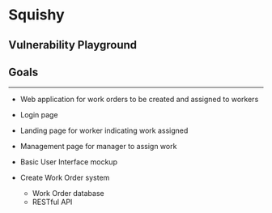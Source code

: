 # Squishy
## Vulnerability Playground

## Goals
---

- Web application for work orders to be created and assigned to workers
- Login page
- Landing page for worker indicating work assigned
- Management page for manager to assign work

- Basic User Interface mockup
- Create Work Order system
	- Work Order database
	- RESTful API
